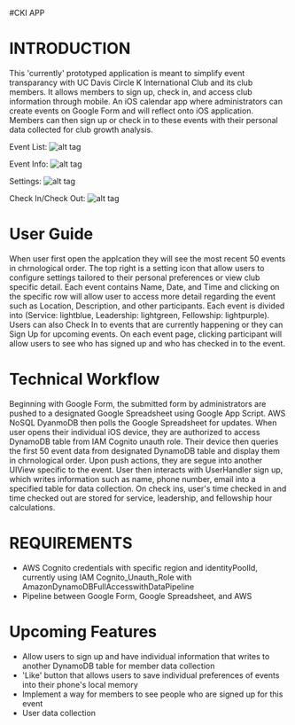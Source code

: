 #CKI APP

INTRODUCTION
============
This 'currently' prototyped application is meant to simplify event transparancy with UC Davis Circle K International Club and its club members. It allows members to sign up, check in, and access club information through mobile. An iOS calendar app where administrators can create events on Google Form and will reflect onto iOS application. Members can then sign up or check in to these events with their personal data collected for club growth analysis. 

Event List:
![alt tag](https://github.com/vbyeh/CKI_APP/blob/master/CKI%20ScreenShots/EventList.png)

Event Info:
![alt tag](https://github.com/vbyeh/CKI_APP/blob/master/CKI%20ScreenShots/EventInfo.png)

Settings:
![alt tag](https://github.com/vbyeh/CKI_APP/blob/master/CKI%20ScreenShots/Settings.png)

Check In/Check Out:
![alt tag](https://github.com/vbyeh/CKI_APP/blob/master/CKI%20ScreenShots/CheckIO.png)

User Guide
==========
When user first open the applcation they will see the most recent 50 events in chrnological order. The top right is a setting icon that allow users to configure settings tailored to their personal preferences or view club specific detail. Each event contains Name, Date, and Time and clicking on the specific row will allow user to access more detail regarding the event such as Location, Description, and other participants. Each event is divided into (Service: lightblue, Leadership: lightgreen, Fellowship: lightpurple). Users can also Check In to events that are currently happening or they can Sign Up for upcoming events. On each event page, clicking participant will allow users to see who has signed up and who has checked in to the event.

Technical Workflow
==================
Beginning with Google Form, the submitted form by administrators are pushed to a designated Google Spreadsheet using Google App Script. AWS NoSQL DyanmoDB then polls the Google Spreadsheet for updates. When user opens their individual iOS device, they are authorized to access DynamoDB table from IAM Cognito unauth role. Their device then queries the first 50 event data from designated DynamoDB table and display them in chrnological order. Upon push actions, they are segue into another UIView specific to the event. User then interacts with UserHandler sign up, which writes information such as name, phone number, email into a specified table for data collection. On check ins, user's time checked in and time checked out are stored for service, leadership, and fellowship hour calculations. 

REQUIREMENTS
============
- AWS Cognito credentials with specific region and identityPoolId, currently using IAM Cognito_Unauth_Role with AmazonDynamoDBFullAccesswithDataPipeline
- Pipeline between Google Form, Google Spreadsheet, and AWS

Upcoming Features
=================
- Allow users to sign up and have individual information that writes to another DynamoDB table for member data collection
- 'Like' button that allows users to save individual preferences of events into their phone's local memory
- Implement a way for members to see people who are signed up for this event
- User data collection